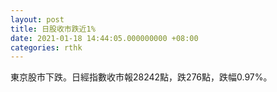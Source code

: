 ```yaml
---
layout: post
title: 日股收市跌近1%
date: 2021-01-18 14:44:05.000000000 +08:00
categories: rthk
---
```


東京股市下跌。日經指數收市報28242點，跌276點，跌幅0.97%。
